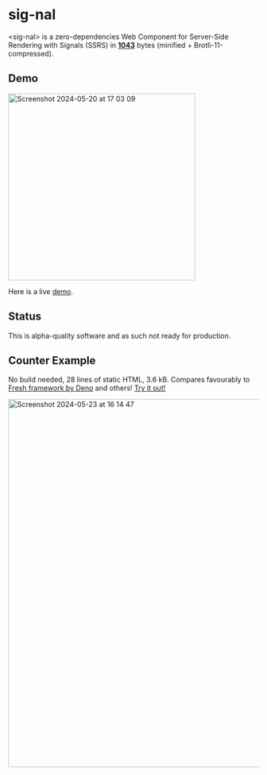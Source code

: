 # sig-nal

&lt;sig-nal&gt; is a zero-dependencies Web Component for Server-Side Rendering with Signals (SSRS) in [**1043**](https://raw.githubusercontent.com/cloudspeech/sig-nal/main/dist/index.min.js) bytes (minified + Brotli-11-compressed).

## Demo

<img width="376" alt="Screenshot 2024-05-20 at 17 03 09" src="https://github.com/cloudspeech/sig-nal/assets/850521/ec810682-3458-4f2b-981c-97d16138dbc8">

Here is a live [demo](https://cloudspeech.github.io/sig-nal/demo.html?prod).

## Status

This is alpha-quality software and as such not ready for production.

## Counter Example

No build needed, 28 lines of static HTML, 3.6 kB. Compares favourably to [Fresh framework by Deno](https://fresh.deno.dev/) and others! [Try it out!](https://cloudspeech.github.io/sig-nal/counter.html)

<img width="741" alt="Screenshot 2024-05-23 at 16 14 47" src="https://github.com/cloudspeech/sig-nal/assets/850521/d061e264-1677-44d3-8a22-0e7f0f813041">
